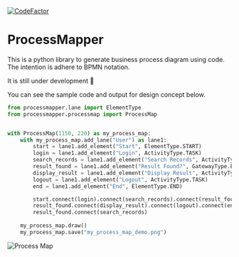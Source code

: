 [![CodeFactor](https://www.codefactor.io/repository/github/csgoh/processmapper/badge)](https://www.codefactor.io/repository/github/csgoh/processmapper)

# ProcessMapper

This is a python library to generate business process diagram using code. The intention is adhere to BPMN notation.

It is still under development :construction:

You can see the sample code and output for design concept below.

```python
from processmapper.lane import ElementType
from processmapper.processmap import ProcessMap


with ProcessMap(1150, 220) as my_process_map:
    with my_process_map.add_lane("User") as lane1:
        start = lane1.add_element("Start", ElementType.START)
        login = lane1.add_element("Login", ActivityType.TASK)
        search_records = lane1.add_element("Search Records", ActivityType.TASK)
        result_found = lane1.add_element("Result Found?", GatewayType.EXCLUSIVE)
        display_result = lane1.add_element("Display Result", ActivityType.TASK)
        logout = lane1.add_element("Logout", ActivityType.TASK)
        end = lane1.add_element("End", ElementType.END)

        start.connect(login).connect(search_records).connect(result_found)
        result_found.connect(display_result).connect(logout).connect(end)
        result_found.connect(search_records)
      
    my_process_map.draw()
    my_process_map.save("my_process_map_demo.png")
```

![Process Map](https://github.com/csgoh/processmapper/blob/main/my_process_map_demo.png)
